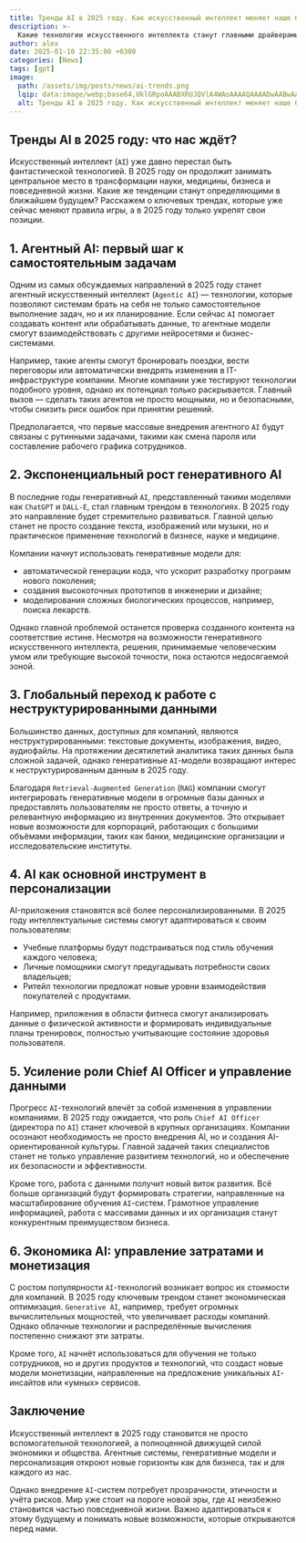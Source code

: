 ```yaml
---
title: Тренды AI в 2025 году. Как искусственный интеллект меняет наше будущее
description: >-
  Какие технологии искусственного интеллекта станут главными драйверами изменений в 2025 году? Агентный AI, генеративные модели и новые способы работы с данными — рассказываем о ключевых трендах, которые определяют развитие AI в ближайшие годы.
author: alex
date: 2025-01-10 22:35:00 +0300
categories: [News]
tags: [gpt]
image:
  path: /assets/img/posts/news/ai-trends.png
  lqip: data:image/webp;base64,UklGRpoAAABXRUJQVlA4WAoAAAAQAAAADwAABwAAQUxQSDIAAAARL0AmbZurmr57yyIiqE8oiG0bejIYEQTgqiDA9vqnsUSI6H+oAERp2HZ65qP/VIAWAFZQOCBCAAAA8AEAnQEqEAAIAAVAfCWkAALp8sF8rgRgAP7o9FDvMCkMde9PK7euH5M1m6VWoDXf2FkP3BqV0ZYbO6NA/VFIAAAA
  alt: Тренды AI в 2025 году. Как искусственный интеллект меняет наше будущее
---
```


## Тренды AI в 2025 году: что нас ждёт?

Искусственный интеллект (`AI`) уже давно перестал быть фантастической технологией. В 2025 году он продолжит занимать центральное место в трансформации науки, медицины, бизнеса и повседневной жизни. Какие же тенденции станут определяющими в ближайшем будущем? Расскажем о ключевых трендах, которые уже сейчас меняют правила игры, а в 2025 году только укрепят свои позиции.

## 1. Агентный AI: первый шаг к самостоятельным задачам

Одним из самых обсуждаемых направлений в 2025 году станет агентный искусственный интеллект (`Agentic AI`) — технологии, которые позволяют системам брать на себя не только самостоятельное выполнение задач, но и их планирование. Если сейчас `AI` помогает создавать контент или обрабатывать данные, то агентные модели смогут взаимодействовать с другими нейросетями и бизнес-системами. 

Например, такие агенты смогут бронировать поездки, вести переговоры или автоматически внедрять изменения в IT-инфраструктуре компании. Многие компании уже тестируют технологии подобного уровня, однако их потенциал только раскрывается. Главный вызов — сделать таких агентов не просто мощными, но и безопасными, чтобы снизить риск ошибок при принятии решений.

Предполагается, что первые массовые внедрения агентного `AI` будут связаны с рутинными задачами, такими как смена пароля или составление рабочего графика сотрудников.  

## 2. Экспоненциальный рост генеративного AI

В последние годы генеративный `AI`, представленный такими моделями как `ChatGPT` и `DALL-E`, стал главным трендом в технологиях. В 2025 году это направление будет стремительно развиваться. Главной целью станет не просто создание текста, изображений или музыки, но и практическое применение технологий в бизнесе, науке и медицине.  

Компании начнут использовать генеративные модели для:

- автоматической генерации кода, что ускорит разработку программ нового поколения;
- создания высокоточных прототипов в инженерии и дизайне;
- моделирования сложных биологических процессов, например, поиска лекарств.  

Однако главной проблемой останется проверка созданного контента на соответствие истине. Несмотря на возможности генеративного искусственного интеллекта, решения, принимаемые человеческим умом или требующие высокой точности, пока остаются недосягаемой зоной. 

## 3. Глобальный переход к работе с неструктурированными данными

Большинство данных, доступных для компаний, являются неструктурированными: текстовые документы, изображения, видео, аудиофайлы. На протяжении десятилетий аналитика таких данных была сложной задачей, однако генеративные `AI`-модели возвращают интерес к неструктурированным данным в 2025 году.  

Благодаря `Retrieval-Augmented Generation` (`RAG`) компании смогут интегрировать генеративные модели в огромные базы данных и предоставлять пользователям не просто ответы, а точную и релевантную информацию из внутренних документов. Это открывает новые возможности для корпораций, работающих с большими объёмами информации, таких как банки, медицинские организации и исследовательские институты.  

## 4. AI как основной инструмент в персонализации

AI-приложения становятся всё более персонализированными. В 2025 году интеллектуальные системы смогут адаптироваться к своим пользователям:

- Учебные платформы будут подстраиваться под стиль обучения каждого человека;
- Личные помощники смогут предугадывать потребности своих владельцев;
- Ритейл технологии предложат новые уровни взаимодействия покупателей с продуктами. 

Например, приложения в области фитнеса смогут анализировать данные о физической активности и формировать индивидуальные планы тренировок, полностью учитывающие состояние здоровья пользователя.  

## 5. Усиление роли Chief AI Officer и управление данными

Прогресс `AI`-технологий влечёт за собой изменения в управлении компаниями. В 2025 году ожидается, что роль `Chief AI Officer` (директора по `AI`) станет ключевой в крупных организациях. Компании осознают необходимость не просто внедрения AI, но и создания AI-ориентированной культуры. Главной задачей таких специалистов станет не только управление развитием технологий, но и обеспечение их безопасности и эффективности.  

Кроме того, работа с данными получит новый виток развития. Всё больше организаций будут формировать стратегии, направленные на масштабирование обучения `AI`-систем. Грамотное управление информацией, работа с массивами данных и их организация станут конкурентным преимуществом бизнеса. 

## 6. Экономика AI: управление затратами и монетизация

С ростом популярности `AI`-технологий возникает вопрос их стоимости для компаний. В 2025 году ключевым трендом станет экономическая оптимизация. `Generative AI`, например, требует огромных вычислительных мощностей, что увеличивает расходы компаний. Однако облачные технологии и распределённые вычисления постепенно снижают эти затраты.  

Кроме того, `AI` начнёт использоваться для обучения не только сотрудников, но и других продуктов и технологий, что создаст новые модели монетизации, направленные на предложение уникальных `AI`-инсайтов или «умных» сервисов.  

## Заключение

Искусственный интеллект в 2025 году становится не просто вспомогательной технологией, а полноценной движущей силой экономики и общества. Агентные системы, генеративные модели и персонализация откроют новые горизонты как для бизнеса, так и для каждого из нас.  

Однако внедрение `AI`-систем потребует прозрачности, этичности и учёта рисков. Мир уже стоит на пороге новой эры, где `AI` неизбежно становится частью повседневной жизни.  Важно адаптироваться к этому будущему и понимать новые возможности, которые открываются перед нами.



